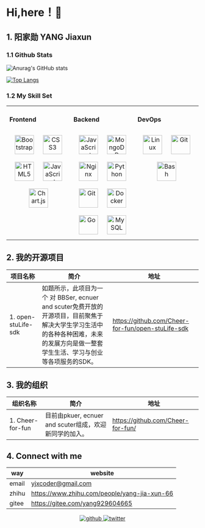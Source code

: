 # Hi,here！👋

## 1. 阳家勋 YANG Jiaxun

### 1.1 Github Stats

![Anurag's GitHub stats](https://github-readme-stats.vercel.app/api?username=ModestYjx&show_icons=true)

[![Top Langs](https://github-readme-stats.vercel.app/api/top-langs/?username=ModestYjx&layout=compact)](https://github.com/anuraghazra/github-readme-stats)

### 1.2 My Skill Set

<table><tr><td valign="top" width="33%">

#### Frontend

<div align="center">  
<img style="margin: 10px" src="https://profilinator.rishav.dev/skills-assets/bootstrap-plain.svg" alt="Bootstrap" height="50" />  
<img style="margin: 10px" src="https://profilinator.rishav.dev/skills-assets/css3-original-wordmark.svg" alt="CSS3" height="50" />  
<img style="margin: 10px" src="https://profilinator.rishav.dev/skills-assets/html5-original-wordmark.svg" alt="HTML5" height="50" />  
<img style="margin: 10px" src="https://profilinator.rishav.dev/skills-assets/javascript-original.svg" alt="JavaScript" height="50" />  
<img style="margin: 10px" src="https://profilinator.rishav.dev/skills-assets/logo-title.svg" alt="Chart.js" height="50" />  
</div>

</td><td valign="top" width="33%">

#### Backend

<div align="center">  
<img style="margin: 10px" src="https://profilinator.rishav.dev/skills-assets/javascript-original.svg" alt="JavaScript" height="50" />  
<img style="margin: 10px" src="https://profilinator.rishav.dev/skills-assets/mongodb-original-wordmark.svg" alt="MongoDB" height="50" />  
<img style="margin: 10px" src="https://profilinator.rishav.dev/skills-assets/nginx-original.svg" alt="Nginx" height="50" />  
<img style="margin: 10px" src="https://profilinator.rishav.dev/skills-assets/python-original.svg" alt="Python" height="50" />  
<img style="margin: 10px" src="https://profilinator.rishav.dev/skills-assets/git-scm-icon.svg" alt="Git" height="50" />  
<img style="margin: 10px" src="https://profilinator.rishav.dev/skills-assets/docker-original-wordmark.svg" alt="Docker" height="50" />  
<img style="margin: 10px" src="https://profilinator.rishav.dev/skills-assets/go-original.svg" alt="Go" height="50" />  
<img style="margin: 10px" src="https://profilinator.rishav.dev/skills-assets/mysql-original-wordmark.svg" alt="MySQL" height="50" />  
</div>

</td><td valign="top" width="33%">

#### DevOps

<div align="center">  
<img style="margin: 10px" src="https://profilinator.rishav.dev/skills-assets/linux-original.svg" alt="Linux" height="50" />  
<img style="margin: 10px" src="https://profilinator.rishav.dev/skills-assets/git-scm-icon.svg" alt="Git" height="50" />  
<img style="margin: 10px" src="https://profilinator.rishav.dev/skills-assets/gnu_bash-icon.svg" alt="Bash" height="50" />  
</div>

</td></tr></table>

## 2. 我的开源项目

| 项目名称     | 简介                                                         | 地址                                          |
| ---------------- | ------------------------------------------------------------ | --------------------------------------------- |
| 1. open-stuLife-sdk  | 如题所示，此项目为一个 对 BBSer, ecnuer and scuter免费开放的开源项目，目前聚焦于解决大学生学习生活中的各种各种困难，未来的发展方向是做一整套学生生活、学习与创业等各项服务的SDK。 | https://github.com/Cheer-for-fun/open-stuLife-sdk |

## 3. 我的组织

| 组织名称         | 简介                         | 地址                                          |
| ---------------- | ---------------------------- | --------------------------------------------- |
| 1. Cheer-for-fun | 目前由pkuer, ecnuer and scuter组成，欢迎新同学的加入。 | https://github.com/Cheer-for-fun/ |

## 4. Connect with me

| way | website                                      |
| --------------- | -------------------------------------------- |
| email           | yjxcoder@gmail.com                           |
| zhihu           | https://www.zhihu.com/people/yang-jia-xun-66 |
| gitee           | https://gitee.com/yang929604665              |

<div align="center">
<a href="https://github.com/ModestYjx" target="_blank">
<img src=https://img.shields.io/badge/github-%2324292e.svg?&style=for-the-badge&logo=github&logoColor=white alt=github style="margin-bottom: 5px;" />
</a>
<a href="https://twitter.com/@jiaxun71762860" target="_blank">
<img src=https://img.shields.io/badge/twitter-%2300acee.svg?&style=for-the-badge&logo=twitter&logoColor=white alt=twitter style="margin-bottom: 5px;" />
</a>  
</div>  
